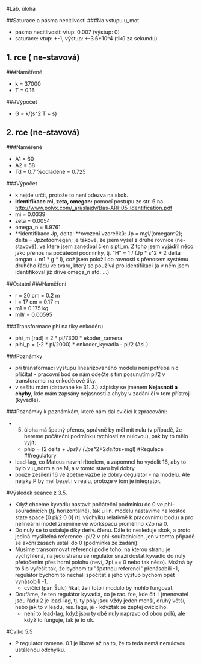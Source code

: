 #Lab. úloha

##Saturace a pásma necitlivosti
###Na vstupu u_mot
* pásmo necitlivosti: vtup: 0.007 (výstup: 0)
* saturace: vtup: +-1, výstup: +-3.6*10^4 (tiků za sekundu)


## 1. rce ( ne-stavová)

###Naměřené
* k = 37000
* T = 0.16

###Výpočet
* G = k/(s^2 T + s)

## 2. rce (ne-stavová)

###Naměřené
* A1 = 60
* A2 = 58
* Td = 0.7 %odladěné = 0.725

###Výpočet

* k nejde určit, protože to není odezva na skok.
* **identifikace mi, zeta, omegan:** pomocí postupu ze str. 6 na http://www.polyx.com/_ari/slajdy/Bas-ARI-05-Identification.pdf
* mi = 0.0339
* zeta = 0.0054
* omega_n = 8.9761
* **identifikace Jp, delta: **ovození vzorečků: Jp = m*g*l/(omegan^2); delta = Jp*zeta*omegan; je takové, že jsem vyšel z druhé rovnice (ne-stavové), ve které jsem zanedbal člen s pti_m. Z toho jsem vyjádřil něco jako přenos na počáteční podmínky, tj. "H" = 1 / (Jp * s^2 + 2 delta omgan + m1 * g * l), což jsem položil do rovnosti s přenosem systému druhého řádu ve tvaru, který se používá pro identifikaci (a v něm jsem identifikoval již dříve omega_n atd. ...)

##Ostatní
###Naměření
* r = 20 cm = 0.2 m
* l = 17 cm = 0.17 m
* m1 = 0.175 kg
* m1*l*r = 0.00595

###Transformace phi na tiky enkodéru
* phi_m [rad] = 2 * pi/7300 * ekoder_ramena
* pihi_p = (-2 * pi/2000) * enkoder_kyvadla - pi/2  (Asi.) <!---->

###Poznámky
* při transformaci výstupu linearizovaného modelu není potřeba nic přičítat - pracovní bod se nám odečte s tím posunutím pi/2 v transforamci na enkodérové tiky.
* v sešitu mám (datované ke 31. 3.) zápisky se jménem **Nejasnoti a chyby**, kde mám zapsány nejasnosti a chyby v zadání či v tom přístroji (kyvadle).

###Poznámky k poznámkám, které nám dal cvičící k zpracování:
* 5. úloha má špatný přenos, správně by měl mít nulu (v případě, že bereme počáteční podmínku rychlosti za nulovou), pak by to mělo vyjít:
	* phip = (2 delta + Jp*s) / (Jp*s^2+2*delta*s+m*g*l)
#Regulace
##regulatory
* lead-lag, co Matous navrhl rltoolem, a zapomnel ho vydelit 16, aby to bylo v u_norm a ne M, a v tomto stavu byl dobry
* pouze zesileni 16 ve zpetne vazbe je dobry degulator - na modelu. Ale nejaky P by mel bezet i v realu, protoze v tom je integrator.


#Výsledek seance z 3.5.
* Když chceme kyvadlu nastavit počáteční podmínku do 0 ve phi-souřadnicích (tj. horizontálně), tak u lin. modelu nastavíme na kostce state space [0 pi/2 0 0] (tj. výchylku relativně k pracovnímu bodu) a pro nelineární model změníme ve workspacu proměnno x2p na 0.
* Do nuly se to ustaluje díky deriv. členu. Dále to nesleduje skok, a proto jediná myslitelná reference -pi/2 v phi-souřadnicích, jen v tomto případě se akční zásach ustáli do 0 (podmínka ze zadání).
* Musíme transormovat referenci podle toho, na kterou stranu je vychýhlená, na jedu stranu se regulátor snaží dostat kyvadlo do nuly přetočením přes horní polohu (neví, 2pi == 0 nebo tak něco). Možná by to šlo vyřešit tak, že bychom tu "špatnou referenci" přenásobili -1, regulátor bychom to nechali spočítat a jeho výstup bychom opět vynásobili -1.
	* cvíčící (pan Šulc) říkal, že i toto i modulo by mohlo fungovat.
* Doufáme, že ten regulátor kyvadla, co je rac. fce, kde čit. i jmenovatel jsou řádu 2 je lead-lag, tj. ty póly jsou vždy jeden menší, druhý větší, nebo jak to v leadu, res. lagu, je - kdyžtak se zeptej cvičícího.
	* není to lead-lag, když jsou ty obě nuly napravo od obou pólů, ale když to funguje, tak je to ok.

#Cviko 5.5
* P regulator ramene. 0.1 je libové až na to, že to teda nemá nenulovou ustálenou odchylku.
* 
